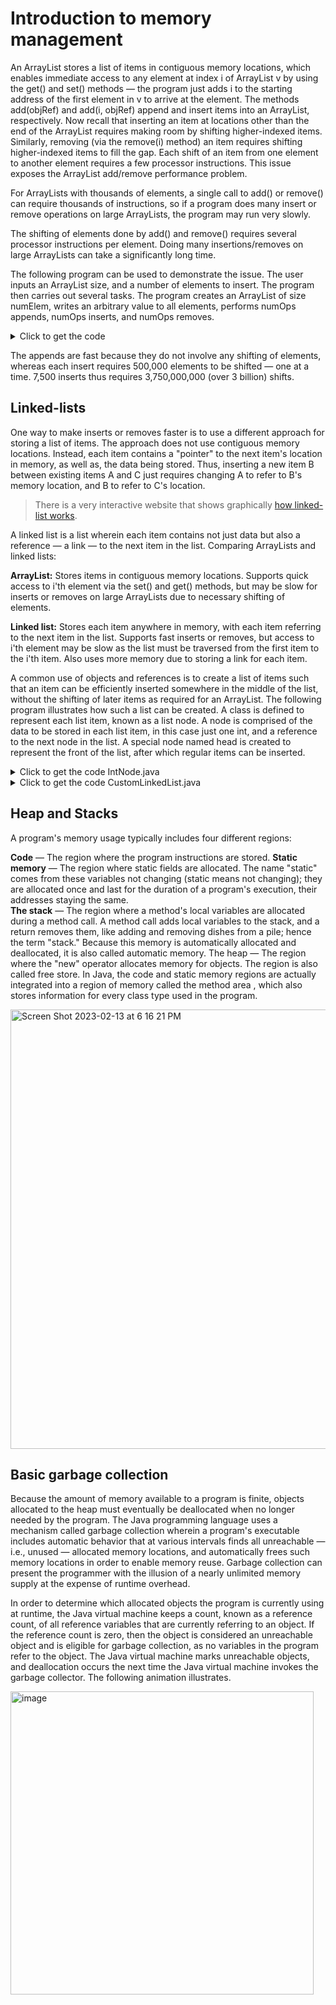 # Introduction to memory management
An ArrayList stores a list of items in contiguous memory locations, which enables immediate access to any element at index i of ArrayList v by using the get() and set() methods — the program just adds i to the starting address of the first element in v to arrive at the element. The methods add(objRef) and add(i, objRef) append and insert items into an ArrayList, respectively. Now recall that inserting an item at locations other than the end of the ArrayList requires making room by shifting higher-indexed items. Similarly, removing (via the remove(i) method) an item requires shifting higher-indexed items to fill the gap. Each shift of an item from one element to another element requires a few processor instructions. This issue exposes the ArrayList add/remove performance problem.

For ArrayLists with thousands of elements, a single call to add() or remove() can require thousands of instructions, so if a program does many insert or remove operations on large ArrayLists, the program may run very slowly. 

The shifting of elements done by add() and remove() requires several processor instructions per element. Doing many insertions/removes on large ArrayLists can take a significantly long time.

The following program can be used to demonstrate the issue. The user inputs an ArrayList size, and a number of elements to insert. The program then carries out several tasks. The program creates an ArrayList of size numElem, writes an arbitrary value to all elements, performs numOps appends, numOps inserts, and numOps removes.


<details><summary>Click to get the code</summary>
<p>
    
```java

import java.util.ArrayList;
import java.util.Scanner;

public class ArrayListAddRemove {
    public static void main(String[] args) {
        Scanner scnr = new Scanner(System.in);
        ArrayList<Integer> myInts = new ArrayList<Integer>(); // Dummy array list to demo ops
        int numElem;                                          // User defined array size
        int numOps;                                           // User defined number of inserts
        int i;                                                // Loop index

        System.out.print("\nEnter initial ArrayList size: ");
        numElem = scnr.nextInt();

        System.out.print("Enter number of ArrayList adds: ");
        numOps = scnr.nextInt();

        System.out.print("  Adding elements to ArrayList...");

        myInts.clear();
        for (i = 0; i < numElem; ++i) {
            myInts.add(new Integer(0));
        }

        System.out.println("done.");
        System.out.print("  Writing to each element...");

        for (i = 0; i < numElem; ++i) {
            myInts.set(i, new Integer(777)); // Any value
        }

        System.out.println("done.");
        System.out.print("  Doing " + numOps + " additions at the end...");

        for (i = 0; i < numOps; ++i) {
            myInts.add(new Integer(888)); // Any value
        }

        System.out.println("done.");
        System.out.print("  Doing " + numOps + " additions at index 0...");

        for (i = 0; i < numOps; ++i) {
            myInts.add(0, new Integer(444));
        }
        System.out.println("done.");
        System.out.print("  Doing " + numOps + " removes...");

        for (i = 0; i < numOps; ++i) {
            myInts.remove(0);
        }

        System.out.println("done.");
    }
}

```
</p>
</details>

The appends are fast because they do not involve any shifting of elements, whereas each insert requires 500,000 elements to be shifted — one at a time. 7,500 inserts thus requires 3,750,000,000 (over 3 billion) shifts.

## Linked-lists
 
One way to make inserts or removes faster is to use a different approach for storing a list of items. The approach does not use contiguous memory locations. Instead, each item contains a "pointer" to the next item's location in memory, as well as, the data being stored. Thus, inserting a new item B between existing items A and C just requires changing A to refer to B's memory location, and B to refer to C's location.

> There is a very interactive website that shows graphically [how linked-list works](https://visualgo.net/en/list).

A linked list is a list wherein each item contains not just data but also a reference — a link — to the next item in the list. Comparing ArrayLists and linked lists:

__ArrayList:__ Stores items in contiguous memory locations. Supports quick access to i'th element via the set() and get() methods, but may be slow for inserts or removes on large ArrayLists due to necessary shifting of elements.  

__Linked list:__ Stores each item anywhere in memory, with each item referring to the next item in the list. Supports fast inserts or removes, but access to i'th element may be slow as the list must be traversed from the first item to the i'th item. Also uses more memory due to storing a link for each item.
    
A common use of objects and references is to create a list of items such that an item can be efficiently inserted somewhere in the middle of the list, without the shifting of later items as required for an ArrayList. The following program illustrates how such a list can be created. A class is defined to represent each list item, known as a list node. A node is comprised of the data to be stored in each list item, in this case just one int, and a reference to the next node in the list. A special node named head is created to represent the front of the list, after which regular items can be inserted.
    
<details><summary>Click to get the code IntNode.java</summary>
<p>

```java
public class IntNode {
   private int dataVal;         // Node data
   private IntNode nextNodeRef; // Reference to the next node

   public IntNode() {
      dataVal = 0;
      nextNodeRef = null;
   }

   // Constructor
   public IntNode(int dataInit) {
      this.dataVal = dataInit;
      this.nextNodeRef = null;
   }

   /* Insert node after this node.
    Before: this -- next
    After:  this -- node -- next
    */
   public void insertAfter(IntNode nodeLoc) {
      IntNode tmpNext;

      tmpNext = this.nextNodeRef;
      this.nextNodeRef = nodeLoc;
      nodeLoc.nextNodeRef = tmpNext;
   }

   // Get location of nextNodeRef
   public IntNode getNext() {
      return this.nextNodeRef;
   }

   public void printNodeData() {
      System.out.println(this.dataVal);
   }
}
```
    
</p>
</details>

<details><summary>Click to get the code CustomLinkedList.java</summary>
<p>

```java
    
public class CustomLinkedList {
   public static void main(String[] args) {
      IntNode headObj; // Create IntNode reference variables
      IntNode currObj;
      IntNode lastObj;
      int i;           // Loop index
      
      headObj = new IntNode(-1); // Front of nodes list
      lastObj = headObj;
      
      for (i = 0; i < 20; ++i) { // Append 20 rand nums
         int rand = (int)(Math.random() * 100000); // random int (0-99999)
         currObj = new IntNode(rand);
         
         lastObj.insertAfter(currObj); // Append curr
         lastObj = currObj;
      }
      
      currObj = headObj; // Print the list
      while (currObj != null) {
         currObj.printNodeData();
         currObj = currObj.getNext();
      }
   }
}
                         
```
</p>
</details>


## Heap and Stacks

A program's memory usage typically includes four different regions:

__Code__ — The region where the program instructions are stored.
__Static memory__ — The region where static fields are allocated. The name "static" comes from these variables not changing (static means not changing); they are allocated once and last for the duration of a program's execution, their addresses staying the same.  
__The stack__ — The region where a method's local variables are allocated during a method call. A method call adds local variables to the stack, and a return removes them, like adding and removing dishes from a pile; hence the term "stack." Because this memory is automatically allocated and deallocated, it is also called automatic memory.
The heap — The region where the "new" operator allocates memory for objects. The region is also called free store.
In Java, the code and static memory regions are actually integrated into a region of memory called the method area , which also stores information for every class type used in the program.

<img width="703" alt="Screen Shot 2023-02-13 at 6 16 21 PM" src="https://user-images.githubusercontent.com/11669149/218621626-334502d8-6966-4a80-8b37-913536d210d4.png">

## Basic garbage collection
Because the amount of memory available to a program is finite, objects allocated to the heap must eventually be deallocated when no longer needed by the program. The Java programming language uses a mechanism called garbage collection wherein a program's executable includes automatic behavior that at various intervals finds all unreachable — i.e., unused — allocated memory locations, and automatically frees such memory locations in order to enable memory reuse. Garbage collection can present the programmer with the illusion of a nearly unlimited memory supply at the expense of runtime overhead.

In order to determine which allocated objects the program is currently using at runtime, the Java virtual machine keeps a count, known as a reference count, of all reference variables that are currently referring to an object. If the reference count is zero, then the object is considered an unreachable object and is eligible for garbage collection, as no variables in the program refer to the object. The Java virtual machine marks unreachable objects, and deallocation occurs the next time the Java virtual machine invokes the garbage collector. The following animation illustrates.

<img width="485" alt="image" src="https://user-images.githubusercontent.com/11669149/218622524-d49a73c9-7e21-4882-9461-bec5437ac29c.png">

    
    
